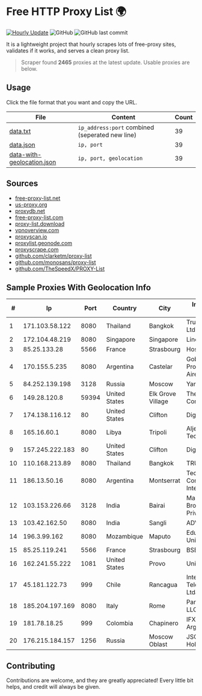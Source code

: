 
# Free HTTP Proxy List 🌍

[![Hourly Update](https://github.com/mertguvencli/http-proxy-list/actions/workflows/main.yml/badge.svg?branch=main)](https://github.com/mertguvencli/http-proxy-list/actions/workflows/main.yml)
![GitHub](https://img.shields.io/github/license/mertguvencli/http-proxy-list)
![GitHub last commit](https://img.shields.io/github/last-commit/mertguvencli/http-proxy-list)

It is a lightweight project that hourly scrapes lots of free-proxy sites, validates if it works, and serves a clean proxy list.


> Scraper found **2465** proxies at the latest update. Usable proxies are below.

## Usage

Click the file format that you want and copy the URL.


|File|Content|Count|
|----|-------|-----|
|[data.txt](https://raw.githubusercontent.com/mertguvencli/http-proxy-list/main/proxy-list/data.txt)|`ip_address:port` combined (seperated new line)|39|
|[data.json](https://raw.githubusercontent.com/mertguvencli/http-proxy-list/main/proxy-list/data.json)|`ip, port`|39|
|[data-with-geolocation.json](https://raw.githubusercontent.com/mertguvencli/http-proxy-list/main/proxy-list/data-with-geolocation.json)|`ip, port, geolocation`|39|

## Sources

* [free-proxy-list.net](https://free-proxy-list.net)
* [us-proxy.org](https://www.us-proxy.org)
* [proxydb.net](http://proxydb.net)
* [free-proxy-list.com](https://free-proxy-list.com/?page=&port=&type%5B%5D=http&type%5B%5D=https&up_time=0&search=Search)
* [proxy-list.download](https://www.proxy-list.download/HTTP)
* [vpnoverview.com](https://vpnoverview.com/privacy/anonymous-browsing/free-proxy-servers)
* [proxyscan.io](https://www.proxyscan.io)
* [proxylist.geonode.com](https://proxylist.geonode.com/api/proxy-list?limit=300&page=1&sort_by=lastChecked&sort_type=desc&protocols=http,https)
* [proxyscrape.com](https://api.proxyscrape.com/v2/?request=displayproxies&protocol=http&timeout=10000&country=all&ssl=all&anonymity=all)
* [github.com/clarketm/proxy-list](https://raw.githubusercontent.com/clarketm/proxy-list/master/proxy-list-raw.txt)
* [github.com/monosans/proxy-list](https://raw.githubusercontent.com/monosans/proxy-list/main/proxies/http.txt)
* [github.com/TheSpeedX/PROXY-List](https://raw.githubusercontent.com/TheSpeedX/PROXY-List/master/http.txt)


## Sample Proxies With Geolocation Info

|#|Ip|Port|Country|City|Internet Service Provider|
|-|--|----|-------|----|-------------------------|
|1|171.103.58.122|8080|Thailand|Bangkok|True Internet Co., Ltd.|
|2|172.104.48.219|8080|Singapore|Singapore|Linode, LLC|
|3|85.25.133.28|5566|France|Strasbourg|Host Europe GmbH|
|4|170.155.5.235|8080|Argentina|Castelar|Gobernacion de la Provincia de Buenos Aires|
|5|84.252.139.198|3128|Russia|Moscow|Yandex.Cloud LLC|
|6|149.28.120.8|59394|United States|Elk Grove Village|The Constant Company|
|7|174.138.116.12|80|United States|Clifton|DigitalOcean, LLC|
|8|165.16.60.1|8080|Libya|Tripoli|Aljeel Aljadeed For Technology|
|9|157.245.222.183|80|United States|Clifton|DigitalOcean, LLC|
|10|110.168.213.89|8080|Thailand|Bangkok|TRUENET|
|11|186.13.50.16|8080|Argentina|Montserrat|Techtel LMDS Comunicaciones Interactivas S.A.|
|12|103.153.226.66|3128|India|Bairai|Maba Safenet Broadband Services Private Limited|
|13|103.42.162.50|8080|India|Sangli|ADVANT|
|14|196.3.99.162|8080|Mozambique|Maputo|Eduardo Mondlane University|
|15|85.25.119.241|5566|France|Strasbourg|BSB-SERVICE|
|16|162.241.55.222|1081|United States|Provo|Unified Layer|
|17|45.181.122.73|999|Chile|Rancagua|Interpit Telecomunicaciones Ltda|
|18|185.204.197.169|8080|Italy|Rome|Pars Parva System LLC|
|19|181.78.18.25|999|Colombia|Chapinero|IFX Networks Argentina S.R.L|
|20|176.215.184.157|1256|Russia|Moscow Oblast|JSC "ER-Telecom Holding"|



## Contributing

Contributions are welcome, and they are greatly appreciated! Every
little bit helps, and credit will always be given.

